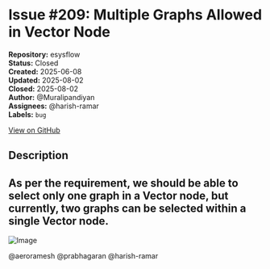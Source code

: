 # Issue #209: Multiple Graphs Allowed in Vector Node

**Repository:** esysflow  
**Status:** Closed  
**Created:** 2025-06-08  
**Updated:** 2025-08-02  
**Closed:** 2025-08-02  
**Author:** @Muralipandiyan  
**Assignees:** @harish-ramar  
**Labels:** `bug`  

[View on GitHub](https://github.com/Simtestlab/esysflow/issues/209)

## Description

## As per the requirement, we should be able to select only one graph in a Vector node, but currently, two graphs can be selected within a single Vector node.

![Image](https://github.com/user-attachments/assets/feb7d8fa-a70b-4caa-a26e-f33b99a73ec7)

@aeroramesh @prabhagaran @harish-ramar 
